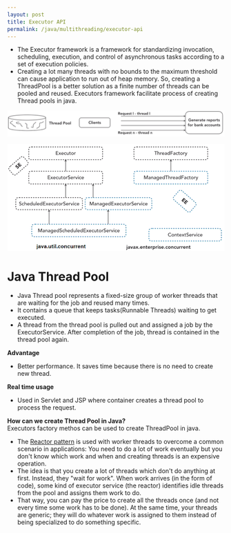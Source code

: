 ```yaml
---
layout: post
title: Executor API
permalink: /java/multithreading/executor-api
---
```



* The Executor framework is a framework for standardizing invocation, scheduling, execution, and control of asynchronous tasks according to a set of execution policies.
* Creating a lot many threads with no bounds to the maximum threshold can cause application to run out of heap memory. So, creating a ThreadPool is a better solution as a finite number of threads can be pooled and reused. Executors framework facilitate process of creating Thread pools in java.

![threadpool](https://github.com/arpit04tripathi/files-cdn/raw/cdn/java/multi-threading/threadpool.png)

![executor-service](https://github.com/arpit04tripathi/files-cdn/raw/cdn/java/multi-threading/executor-service.png)

# Java Thread Pool

* Java Thread pool represents a fixed-size group of worker threads that are waiting for the job and reused many times.
* It contains a queue that keeps tasks(Runnable Threads) waiting to get executed.
* A thread from the thread pool is pulled out and assigned a job by the ExecutorService. After completion of the job, thread is contained in the thread pool again.

**Advantage**
- Better performance. It saves time because there is no need to create new thread.

**Real time usage**
- Used in Servlet and JSP where container creates a thread pool to process the request.

**How can we create Thread Pool in Java?**  
Executors factory methos can be used to create ThreadPool in java.
 
* The [Reactor pattern](https://en.wikipedia.org/wiki/Reactor_pattern) is used with worker threads to overcome a common scenario in applications: You need to do a lot of work eventually but you don't know which work and when and creating threads is an expensive operation.
* The idea is that you create a lot of threads which don't do anything at first. Instead, they "wait for work". When work arrives (in the form of code), some kind of executor service (the reactor) identifies idle threads from the pool and assigns them work to do.
* That way, you can pay the price to create all the threads once (and not every time some work has to be done). At the same time, your threads are generic; they will do whatever work is assigned to them instead of being specialized to do something specific.
